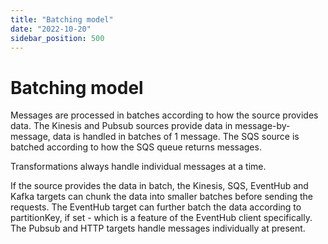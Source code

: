```yaml
---
title: "Batching model"
date: "2022-10-20"
sidebar_position: 500
---
```


# Batching model

Messages are processed in batches according to how the source provides data. The Kinesis and Pubsub sources provide data in message-by-message, data is handled in batches of 1 message. The SQS source is batched according to how the SQS queue returns messages.

Transformations always handle individual messages at a time.

If the source provides the data in batch, the Kinesis, SQS, EventHub and Kafka targets can chunk the data into smaller batches before sending the requests. The EventHub target can further batch the data according to partitionKey, if set - which is a feature of the EventHub client specifically. The Pubsub and HTTP targets handle messages individually at present.

